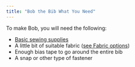 ```yaml
---
title: "Bob the Bib What You Need"
---
```


To make Bob, you will need the following:

- [Basic sewing supplies](/docs/sewing/basic-sewing-supplies)
- A little bit of suitable fabric ([see Fabric options](/docs/patterns/aaron/fabric))
- Enough bias tape to go around the entire bib
- A snap or other type of fastener

